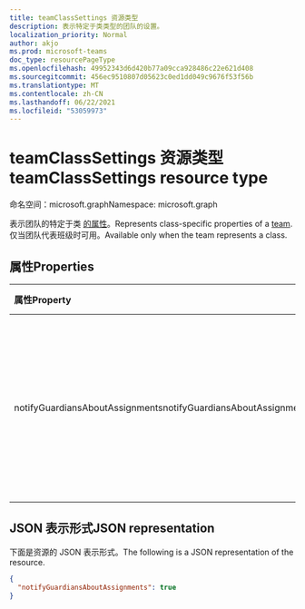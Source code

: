 ```yaml
---
title: teamClassSettings 资源类型
description: 表示特定于类类型的团队的设置。
localization_priority: Normal
author: akjo
ms.prod: microsoft-teams
doc_type: resourcePageType
ms.openlocfilehash: 49952343d6d420b77a09cca928486c22e621d408
ms.sourcegitcommit: 456ec9510807d05623c0ed1dd049c9676f53f56b
ms.translationtype: MT
ms.contentlocale: zh-CN
ms.lasthandoff: 06/22/2021
ms.locfileid: "53059973"
---
```

# <a name="teamclasssettings-resource-type"></a><span data-ttu-id="5084a-103">teamClassSettings 资源类型</span><span class="sxs-lookup"><span data-stu-id="5084a-103">teamClassSettings resource type</span></span>

<span data-ttu-id="5084a-104">命名空间：microsoft.graph</span><span class="sxs-lookup"><span data-stu-id="5084a-104">Namespace: microsoft.graph</span></span>

<span data-ttu-id="5084a-105">表示团队的特定于类 [的属性](team.md)。</span><span class="sxs-lookup"><span data-stu-id="5084a-105">Represents class-specific properties of a [team](team.md).</span></span> <span data-ttu-id="5084a-106">仅当团队代表班级时可用。</span><span class="sxs-lookup"><span data-stu-id="5084a-106">Available only when the team represents a class.</span></span>

## <a name="properties"></a><span data-ttu-id="5084a-107">属性</span><span class="sxs-lookup"><span data-stu-id="5084a-107">Properties</span></span>
| <span data-ttu-id="5084a-108">属性</span><span class="sxs-lookup"><span data-stu-id="5084a-108">Property</span></span>     | <span data-ttu-id="5084a-109">类型</span><span class="sxs-lookup"><span data-stu-id="5084a-109">Type</span></span>   |<span data-ttu-id="5084a-110">说明</span><span class="sxs-lookup"><span data-stu-id="5084a-110">Description</span></span>|
|:---------------|:--------|:----------|
|<span data-ttu-id="5084a-111">notifyGuardiansAboutAssignments</span><span class="sxs-lookup"><span data-stu-id="5084a-111">notifyGuardiansAboutAssignments</span></span>|<span data-ttu-id="5084a-112">布尔值</span><span class="sxs-lookup"><span data-stu-id="5084a-112">Boolean</span></span>|<span data-ttu-id="5084a-113">如果设置为 ，则允许向家长/监护人发送每周作业摘要电子邮件，但租户管理员已全局启用 `true` 该设置。</span><span class="sxs-lookup"><span data-stu-id="5084a-113">If set to `true`, enables sending of weekly assignments digest emails to parents/guardians, provided the tenant admin has enabled the setting globally.</span></span>|

## <a name="json-representation"></a><span data-ttu-id="5084a-114">JSON 表示形式</span><span class="sxs-lookup"><span data-stu-id="5084a-114">JSON representation</span></span>

<span data-ttu-id="5084a-115">下面是资源的 JSON 表示形式。</span><span class="sxs-lookup"><span data-stu-id="5084a-115">The following is a JSON representation of the resource.</span></span>

<!-- {
  "blockType": "resource",
  "@odata.type": "microsoft.graph.teamClassSettings"
}-->

```json
{
  "notifyGuardiansAboutAssignments": true
}
```

<!-- uuid: 8fcb5dbc-d5aa-4681-8e31-b001d5168d79
2015-10-25 14:57:30 UTC -->
<!--
{
  "type": "#page.annotation",
  "description": "team's classSettings resource",
  "keywords": "",
  "section": "documentation",
  "tocPath": "",
  "suppressions": []
}
-->

